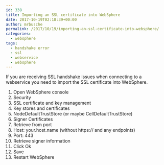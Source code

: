 ```yaml
---
id: 338
title: Importing an SSL certificate into WebSphere
date: 2017-10-19T02:18:39+00:00
author: mrbusche
permalink: /2017/10/19/importing-an-ssl-certificate-into-websphere/
categories:
  - websphere
tags:
  - handshake error
  - ssl
  - webservice
  - websphere
---
```


If you are receiving SSL handshake issues when connecting to a webservice you need to import the SSL certificate into WebSphere.

1. Open WebSphere console
2. Security
3. SSL certificate and key management
4. Key stores and certificates
5. NodeDefaultTrustStore (or maybe CellDefaultTrustStore)
6. Signer Certificates
7. Retrieve from port
8. Host: your.host.name (without https:// and any endpoints)
9. Port: 443
10. Retrieve signer information
11. Click Ok
12. Save
13. Restart WebSphere

